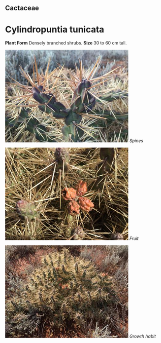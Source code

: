 ## Cactaceae
# Cylindropuntia tunicata

**Plant Form** Densely branched shrubs. **Size** 30 to 60 cm tall.


![Spines](48001_Cylindropuntia-tunicata_Coolgardie-5.jpg)
   *Spines* 

![Fruit](47977_Cylindropuntia-tunicata_Coolgardie-23.jpg)
   *Fruit* 

![Growth habit](47974_Cylindropuntia-tunicata_Coolgardie-20.jpg)
   *Growth habit* 

